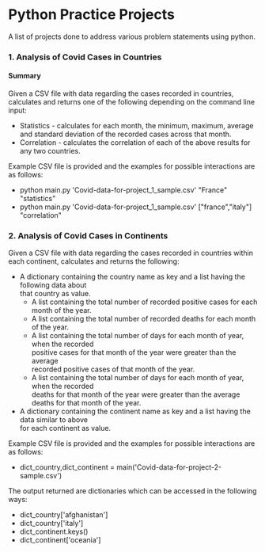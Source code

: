 # Python Practice Projects

A list of projects done to address various problem statements using python.

### 1. Analysis of Covid Cases in Countries

#### Summary 
Given a CSV file with data regarding the cases recorded in countries, calculates and returns one of the following depending on the command line input:
* Statistics - calculates for each month, the minimum, maximum, average and standard deviation of the recorded cases across that month.
* Correlation - calculates the correlation of each of the above results for any two countries.

Example CSV file is provided and the examples for possible interactions are as follows:
* python main.py 'Covid-data-for-project_1_sample.csv' "France" "statistics"
* python main.py 'Covid-data-for-project_1_sample.csv' ["france","italy"] "correlation"

### 2. Analysis of Covid Cases in Continents

Given a CSV file with data regarding the cases recorded in countries within each continent, calculates and returns the following:
* A dictionary containing the country name as key and a list having the following data about  
that country as value.  
   * A list containing the total number of recorded positive cases for each  
month of the year. 
   * A list containing the total number of recorded deaths for each month  
of the year. 
   * A list containing the total number of days for each month of year, when the recorded  
positive cases for that month of the year were greater than the average  
recorded positive cases of that month of the year. 
   * A list containing the total number of days for each month of year, when the recorded  
deaths for that month of the year were greater than the average  
deaths for that month of the year. 
* A dictionary containing the continent name as key and a list having the data similar to above  
for each continent as value.

Example CSV file is provided and the examples for possible interactions are as follows:

* dict_country,dict_continent = main('Covid-data-for-project-2-sample.csv') 

The output returned are dictionaries which can be accessed in the following ways: 
   * dict_country['afghanistan'] 
   * dict_country['italy'] 
   * dict_continent.keys() 
   * dict_continent['oceania'] 
